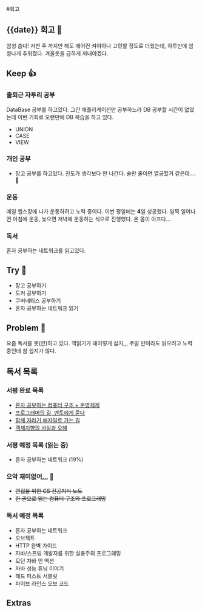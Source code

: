 #회고 

## {{date}} 회고 💬
엄청 춥다! 저번 주 까지만 해도 에어컨 켜야하나 고민할 정도로 더웠는데, 하루만에 엄청나게 추워졌다. 겨울옷을 급하게 꺼내야겠다.

## Keep 👍
### 출퇴근 자투리 공부
DataBase 공부를 하고있다. 그간 애플리케이션만 공부하느라 DB 공부할 시간이 없었는데 이번 기회로 오랜만에 DB 복습을 하고 있다.

- UNION
- CASE
- VIEW

### 개인 공부
- 장고 공부를 하고있다. 진도가 생각보다 안 나간다. 술만 줄이면 열공할거 같은데.... 🤪

### 운동
매일 헬스장에 나가 운동하려고 노력 중이다. 이번 평일에는 **4**일 성공했다. 일찍 일어나면 아침에 운동, 늦으면 저녁에 운동하는 식으로 진행했다. 온 몸이 아프다...

### 독서
혼자 공부하는 네트워크를 읽고있다.

## Try 🧚
- 장고 공부하기
- 도커 공부하기
- 쿠버네티스 공부하기
- 혼자 공부하는 네트워크 읽기

## Problem 🤢
요즘 독서를 못(안)하고 있다. 책읽기가 왜이렇게 싫지,,, 주말 만이라도 읽으려고 노력 중인데 참 쉽지가 않다.

## 독서 목록

### 서평 완료 목록
- [혼자 공부하는 컴퓨터 구조 + 운영체제](https://velog.io/@regular_jk_kim/혼자-공부하는-컴퓨터-구조-운영체제-를-읽고)
- [프로그래머의 길, 멘토에게 묻다](https://velog.io/@regular_jk_kim/프로그래머의-길-멘토에게-묻다-를-읽고-24jpq345)
- [함께 자라기 애자일로 가는 길](https://velog.io/@regular_jk_kim/함께-자라기-를-읽고)
- [객체지향의 사실과 오해](https://velog.io/@regular_jk_kim/객체지향의-사실과-오해-를-읽고)

### 서평 예정 목록 (읽는 중) 
- 혼자 공부하는 네트워크 (19%)

### 으악 재미없어,,, 🤪
- ~~면접을 위한 CS 전공지식 노트~~
- ~~한 권으로 읽는 컴퓨터 구조와 프로그래밍~~

### 독서 예정 목록
- 혼자 공부하는 네트워크
- 오브젝트
- HTTP 완벽 가이드
- 자바/스프링 개발자를 위한 실용주의 프로그래밍
- 모던 자바 인 액션
- 자바 성능 튜닝 이야기 
- 헤드 퍼스트 서블릿
- 파이브 라인스 오브 코드

## Extras
